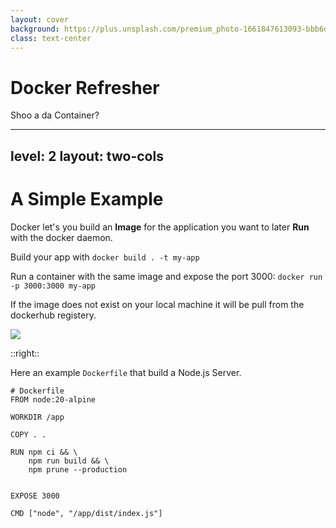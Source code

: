 ```yaml
---
layout: cover
background: https://plus.unsplash.com/premium_photo-1661847613093-bbb6d1c0f73a?q=80&w=2770&auto=format&fit=crop&ixlib=rb-4.0.3&ixid=M3wxMjA3fDB8MHxwaG90by1wYWdlfHx8fGVufDB8fHx8fA%3D%3D
class: text-center
---
```


# Docker Refresher

Shoo a da Container?

---
level: 2
layout: two-cols
---

# A Simple Example

Docker let's you build an **Image** for the application you want to later **Run** with the docker daemon.

Build your app with `docker build . -t my-app`

Run a container with the same image and expose the port 3000: `docker run -p 3000:3000 my-app`

If the image does not exist on your local machine it will be pull from the dockerhub registery.

<img src="https://1000logos.net/wp-content/uploads/2021/11/Docker-Logo-2013.png" class="h-40 mx-auto"
/>

::right::

Here an example `Dockerfile` that build a Node.js Server.
```{*}{lines:true,startLine:0}
# Dockerfile
FROM node:20-alpine

WORKDIR /app

COPY . .

RUN npm ci && \
    npm run build && \
    npm prune --production


EXPOSE 3000

CMD ["node", "/app/dist/index.js"]

```
